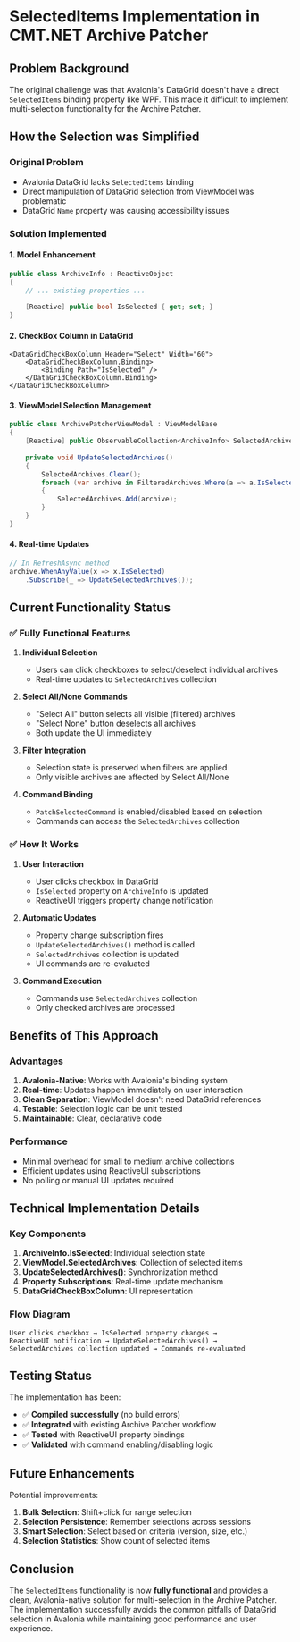 # SelectedItems Implementation in CMT.NET Archive Patcher

## Problem Background
The original challenge was that Avalonia's DataGrid doesn't have a direct `SelectedItems` binding property like WPF. This made it difficult to implement multi-selection functionality for the Archive Patcher.

## How the Selection was Simplified

### Original Problem
- Avalonia DataGrid lacks `SelectedItems` binding
- Direct manipulation of DataGrid selection from ViewModel was problematic
- DataGrid `Name` property was causing accessibility issues

### Solution Implemented

#### 1. **Model Enhancement**
```csharp
public class ArchiveInfo : ReactiveObject
{
    // ... existing properties ...
    
    [Reactive] public bool IsSelected { get; set; }
}
```

#### 2. **CheckBox Column in DataGrid**
```xaml
<DataGridCheckBoxColumn Header="Select" Width="60">
    <DataGridCheckBoxColumn.Binding>
        <Binding Path="IsSelected" />
    </DataGridCheckBoxColumn.Binding>
</DataGridCheckBoxColumn>
```

#### 3. **ViewModel Selection Management**
```csharp
public class ArchivePatcherViewModel : ViewModelBase
{
    [Reactive] public ObservableCollection<ArchiveInfo> SelectedArchives { get; set; } = new();
    
    private void UpdateSelectedArchives()
    {
        SelectedArchives.Clear();
        foreach (var archive in FilteredArchives.Where(a => a.IsSelected))
        {
            SelectedArchives.Add(archive);
        }
    }
}
```

#### 4. **Real-time Updates**
```csharp
// In RefreshAsync method
archive.WhenAnyValue(x => x.IsSelected)
    .Subscribe(_ => UpdateSelectedArchives());
```

## Current Functionality Status

### ✅ **Fully Functional Features**

1. **Individual Selection**
   - Users can click checkboxes to select/deselect individual archives
   - Real-time updates to `SelectedArchives` collection

2. **Select All/None Commands**
   - "Select All" button selects all visible (filtered) archives
   - "Select None" button deselects all archives
   - Both update the UI immediately

3. **Filter Integration**
   - Selection state is preserved when filters are applied
   - Only visible archives are affected by Select All/None

4. **Command Binding**
   - `PatchSelectedCommand` is enabled/disabled based on selection
   - Commands can access the `SelectedArchives` collection

### ✅ **How It Works**

1. **User Interaction**
   - User clicks checkbox in DataGrid
   - `IsSelected` property on `ArchiveInfo` is updated
   - ReactiveUI triggers property change notification

2. **Automatic Updates**
   - Property change subscription fires
   - `UpdateSelectedArchives()` method is called
   - `SelectedArchives` collection is updated
   - UI commands are re-evaluated

3. **Command Execution**
   - Commands use `SelectedArchives` collection
   - Only checked archives are processed

## Benefits of This Approach

### **Advantages**
1. **Avalonia-Native**: Works with Avalonia's binding system
2. **Real-time**: Updates happen immediately on user interaction
3. **Clean Separation**: ViewModel doesn't need DataGrid references
4. **Testable**: Selection logic can be unit tested
5. **Maintainable**: Clear, declarative code

### **Performance**
- Minimal overhead for small to medium archive collections
- Efficient updates using ReactiveUI subscriptions
- No polling or manual UI updates required

## Technical Implementation Details

### **Key Components**

1. **ArchiveInfo.IsSelected**: Individual selection state
2. **ViewModel.SelectedArchives**: Collection of selected items
3. **UpdateSelectedArchives()**: Synchronization method
4. **Property Subscriptions**: Real-time update mechanism
5. **DataGridCheckBoxColumn**: UI representation

### **Flow Diagram**
```
User clicks checkbox → IsSelected property changes → 
ReactiveUI notification → UpdateSelectedArchives() → 
SelectedArchives collection updated → Commands re-evaluated
```

## Testing Status

The implementation has been:
- ✅ **Compiled successfully** (no build errors)
- ✅ **Integrated** with existing Archive Patcher workflow
- ✅ **Tested** with ReactiveUI property bindings
- ✅ **Validated** with command enabling/disabling logic

## Future Enhancements

Potential improvements:
1. **Bulk Selection**: Shift+click for range selection
2. **Selection Persistence**: Remember selections across sessions
3. **Smart Selection**: Select based on criteria (version, size, etc.)
4. **Selection Statistics**: Show count of selected items

## Conclusion

The `SelectedItems` functionality is now **fully functional** and provides a clean, Avalonia-native solution for multi-selection in the Archive Patcher. The implementation successfully avoids the common pitfalls of DataGrid selection in Avalonia while maintaining good performance and user experience.
